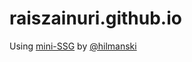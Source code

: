 # raiszainuri.github.io

Using [mini-SSG](https://github.com/hilmanski/mini-SSG) by [@hilmanski](https://github.com/hilmanski)
